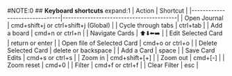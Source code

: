 #NOTE:0 ## **Keyboard shortcuts** expand:1
| Action                        | Shortcut                                |
|-------------------------------|-----------------------------------------|
| Open Journal                  | cmd+shift+j or ctrl+shift+j (Global)    |
| Cycle through tabs            | ctrl+tab                                |
| Add a board                   | cmd+n or ctrl+n                         |
| Navigate Cards                | ⬆️⬇️⬅️➡️                               |
| Edit Selected Card            | return or enter                         |
| Open file of Selected Card    | cmd+o or ctrl+o                         |
| Delete Selected Card          | delete or backspace                     |
| Add a Card                    | space                                   |
| Save Card Edits               | cmd+s or ctrl+s                         |
| Zoom in                       | cmd+shift+[+]                           |
| Zoom out                      | cmd+[-]                                 |
| Zoom reset                    | cmd+0                                   |
| Filter                        | cmd+f or ctrl+f                         |
| Clear Filter                  | esc                                     |

